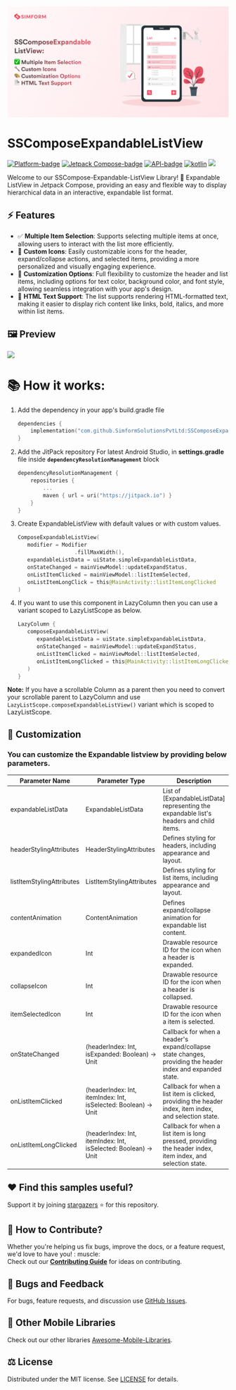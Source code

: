 ![](ExpandableListViewBanner.png)

# SSComposeExpandableListView

[![Platform-badge]][Android]
[![Jetpack Compose-badge]][Android]
[![API-badge]][Android]
[![kotlin]](https://kotlinlang.org)
[![](https://jitpack.io/v/SimformSolutionsPvtLtd/SSComposeExpandableListView.svg)](https://jitpack.io/#SimformSolutionsPvtLtd/SSComposeExpandableListView)

<!-- Description -->
Welcome to our SSCompose-Expandable-ListView Library! :tada:
Expandable ListView in Jetpack Compose, providing an easy and flexible way to display hierarchical data in an interactive, expandable list format.

## :zap: Features
- :white_check_mark: **Multiple Item Selection**: Supports selecting multiple items at once, allowing users to interact with the list more efficiently.
- :wrench: **Custom Icons**: Easily customizable icons for the header, expand/collapse actions, and selected items, providing a more personalized and visually engaging experience.
- :art: **Customization Options**: Full flexibility to customize the header and list items, including options for text color, background color, and font style, allowing seamless integration with your app's design.
- :page_facing_up: **HTML Text Support**: The list supports rendering HTML-formatted text, making it easier to display rich content like links, bold, italics, and more within list items.

## :framed_picture: Preview
<a href="https://github.com/SimformSolutionsPvtLtd/SSComposeExpandableListView/blob/d557ac99738b14a1a92297883114b33d2ecc9c6a/app/src/main/java/com/app/sscomposeexpandablelistview/ui/MainActivity.kt#L54C13-L54C45"><img src="ExpandableListView.gif" height="500px"/></a>

# :books: How it works:
1. Add the dependency in your app's build.gradle file
    ```kotlin
    dependencies {
        implementation("com.github.SimformSolutionsPvtLtd:SSComposeExpandableListView:<LATEST_TAG>")
    }
    ```
2. Add the JitPack repository
   For latest Android Studio, in **settings.gradle** file
   inside **`dependencyResolutionManagement`** block

    ```kotlin
    dependencyResolutionManagement {
        repositories {
            ...
            maven { url = uri("https://jitpack.io") }
        }
    }
     ```
   
3. Create ExpandableListView with default values or with custom values.
   ```kotlin
   ComposeExpandableListView(
      modifier = Modifier
                     .fillMaxWidth(),
      expandableListData = uiState.simpleExpandableListData,
      onStateChanged = mainViewModel::updateExpandStatus,
      onListItemClicked = mainViewModel::listItemSelected,
      onListItemLongClick = this@MainActivity::listItemLongClicked
   )
   ``` 
4. If you want to use this component in LazyColumn then you can use a variant scoped to LazyListScope as below.
   ```kotlin
   LazyColumn {
      composeExpandableListView(
         expandableListData = uiState.simpleExpandableListData,
         onStateChanged = mainViewModel::updateExpandStatus,
         onListItemClicked = mainViewModel::listItemSelected,
         onListItemLongClicked = this@MainActivity::listItemLongClicked
      )
   }
   ```
 
**Note:** If you have a scrollable Column as a parent then you need to convert your scrollable parent to LazyColumn and use `LazyListScope.composeExpandableListView()` variant which is scoped to LazyListScope.

## :art: Customization

### You can customize the Expandable listview by providing below parameters.

| Parameter Name            | Parameter Type                                                  | Description                                                                                                 | Default Value                    |
|---------------------------|-----------------------------------------------------------------|-------------------------------------------------------------------------------------------------------------|----------------------------------|
| expandableListData        | ExpandableListData                                              | List of [ExpandableListData] representing the expandable list's headers and child items.                    | N/A                              |
| headerStylingAttributes   | HeaderStylingAttributes                                         | Defines styling for headers, including appearance and layout.                                               | defaultHeaderStylingAttributes   |
| listItemStylingAttributes | ListItemStylingAttributes                                       | Defines styling for list items, including appearance and layout.                                            | defaultListItemStylingAttributes |
| contentAnimation          | ContentAnimation                                                | Defines expand/collapse animation for expandable list content.                                              | defaultContentAnimation          |
| expandedIcon              | Int                                                             | Drawable resource ID for the icon when a header is expanded.                                                | up arrow                         |
| collapseIcon              | Int                                                             | Drawable resource ID for the icon when a header is collapsed.                                               | down arrow                       |
| itemSelectedIcon          | Int                                                             | Drawable resource ID for the icon when a item is selected.                                                  | check mark                       |
| onStateChanged            | (headerIndex: Int, isExpanded: Boolean) -> Unit                 | Callback for when a header's expand/collapse state changes, providing the header index and expanded state.  | Empty Lambda                     |
| onListItemClicked         | (headerIndex: Int, itemIndex: Int, isSelected: Boolean) -> Unit | Callback for when a list item is clicked, providing the header index, item index, and selection state.      | Empty Lambda                     |
| onListItemLongClicked     | (headerIndex: Int, itemIndex: Int, isSelected: Boolean) -> Unit | Callback for when a list item is long pressed, providing the header index, item index, and selection state. | Empty Lambda                     |


## :heart: Find this samples useful?

Support it by joining [stargazers] :star: for this repository.

## :handshake: How to Contribute?

Whether you're helping us fix bugs, improve the docs, or a feature request, we'd love to have you! :
muscle: \
Check out our __[Contributing Guide]__ for ideas on contributing.

## :lady_beetle: Bugs and Feedback

For bugs, feature requests, and discussion use [GitHub Issues].

## :rocket: Other Mobile Libraries

Check out our other libraries [Awesome-Mobile-Libraries].

## :balance_scale: License

Distributed under the MIT license. See [LICENSE] for details.
<!-- Reference links -->

[Android]:                    https://www.android.com/

[Android App Architecture]:   https://developer.android.com/topic/architecture

[stargazers]:                 https://github.com/SimformSolutionsPvtLtd/SSComposeExpandableListView/stargazers

[Contributing Guide]:         CONTRIBUTING.md

[Github Issues]:              https://github.com/SimformSolutionsPvtLtd/SSComposeExpandableListView/issues

[Awesome-Mobile-Libraries]:   https://github.com/SimformSolutionsPvtLtd/Awesome-Mobile-Libraries

[license]:                    LICENSE

<!-- Badges -->

[Platform-badge]:             https://img.shields.io/badge/Platform-Android-green.svg?logo=Android

[Jetpack Compose-badge]:      https://img.shields.io/badge/Jetpack_Compose-v1.9.2-1c274a.svg?logo=jetpackcompose&logoColor=3ddc84

[API-badge]:                  https://img.shields.io/badge/API-24+-51b055

[kotlin]:                     https://img.shields.io/badge/Kotlin-v1.9.0-blue.svg